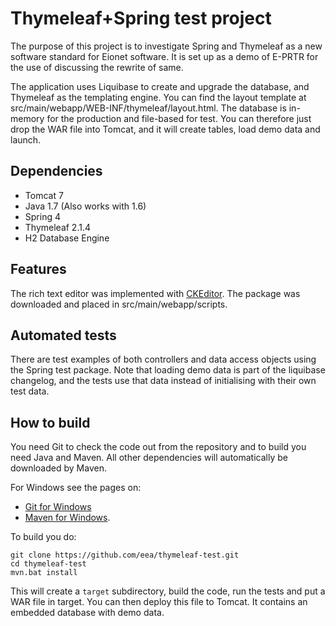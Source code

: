 Thymeleaf+Spring test project
=============================

The purpose of this project is to investigate Spring and Thymeleaf as a new software standard for Eionet software.
It is set up as a demo of E-PRTR for the use of discussing the rewrite of same.

The application uses Liquibase to create and upgrade the database, and Thymeleaf as the templating engine.
You can find the layout template at src/main/webapp/WEB-INF/thymeleaf/layout.html. The database is in-memory
for the production and file-based for test. You can therefore just drop the WAR file into Tomcat, and it will
create tables, load demo data and launch.

Dependencies
------------
* Tomcat 7
* Java 1.7 (Also works with 1.6)
* Spring 4
* Thymeleaf 2.1.4
* H2 Database Engine

Features
--------
The rich text editor was implemented with [CKEditor](http://ckeditor.com/). The package was downloaded and placed in src/main/webapp/scripts.

Automated tests
---------------
There are test examples of both controllers and data access objects using the Spring test package.
Note that loading demo data is part of the liquibase changelog, and the tests use that data instead
of initialising with their own test data.

How to build
------------
You need Git to check the code out from the repository and to build you need Java and Maven.  All other dependencies will automatically be downloaded by Maven.

For Windows see the pages on:
* [Git for Windows](http://git-scm.com/downloads)
* [Maven for Windows](http://maven.apache.org/guides/getting-started/windows-prerequisites.html).

To build you do:
```
git clone https://github.com/eea/thymeleaf-test.git
cd thymeleaf-test
mvn.bat install
```

This will create a `target` subdirectory, build the code, run the tests and put a WAR file in target. You can then deploy this file to Tomcat. It contains an embedded database with demo data.
